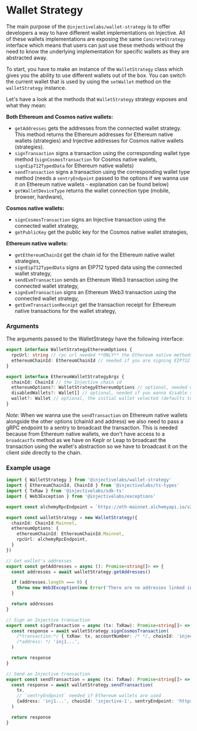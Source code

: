 # Wallet Strategy

The main purpose of the `@injectivelabs/wallet-strategy` is to offer developers a way to have different wallet implementations on Injective. All of these wallets implementations are exposing the same `ConcreteStrategy` interface which means that users can just use these methods without the need to know the underlying implementation for specific wallets as they are abstracted away.

To start, you have to make an instance of the `WalletStrategy` class which gives you the ability to use different wallets out of the box. You can switch the current wallet that is used by using the `setWallet` method on the `walletStrategy` instance.

Let's have a look at the methods that `WalletStrategy` strategy exposes and what they mean:

**Both Ethereum and Cosmos native wallets:**

- `getAddresses` gets the addresses from the connected wallet strategy. This method returns the Ethereum addresses for Ethereum native wallets (strategies) and Injective addresses for Cosmos native wallets (strategies).
- `signTransaction` signs a transaction using the corresponding wallet type method (`signCosmosTransaction` for Cosmos native wallets, `signEip712TypedData` for Ethereum native wallets)
- `sendTransaction` signs a transaction using the corresponding wallet type method (needs a `sentryEndpoint` passed to the options if we wanna use it on Ethereum native wallets - explanation can be found below)
- `getWalletDeviceType` returns the wallet connection type (mobile, browser, hardware),

**Cosmos native wallets:**

- `signCosmosTransaction` signs an Injective transaction using the connected wallet strategy,
- `getPublicKey` get the public key for the Cosmos native wallet strategies,

**Ethereum native wallets:**

- `getEthereumChainId` get the chain id for the Ethereum native wallet strategies,
- `signEip712TypedData` signs an EIP712 typed data using the connected wallet strategy,
- `sendEvmTransaction` sends an Ethereum Web3 transaction using the connected wallet strategy,
- `signEvmTransaction` signs an Ethereum Web3 transaction using the connected wallet strategy,
- `getEvmTransactionReceipt` get the transaction receipt for Ethereum native transactions for the wallet strategy,

### Arguments

The arguments passed to the WalletStrategy have the following interface:

```ts
export interface WalletStrategyEthereumOptions {
  rpcUrl: string // rpc url needed **ONLY** the Ethereum native methods on the strategies
  ethereumChainId: EthereumChainId // needed if you are signing EIP712 typed data using the Wallet Strategies
}

export interface EthereumWalletStrategyArgs {
  chainId: ChainId // the Injective chain id
  ethereumOptions?: WalletStrategyEthereumOptions // optional, needed only if you are using Ethereum native wallets
  disabledWallets?: Wallet[] // optional, needed if you wanna disable some wallets for being instantiated
  wallet?: Wallet // optional, the initial wallet selected (defaults to Metamask if `ethereumOptions` are passed and Keplr if they are not)
}
```

_Note:_ When we wanna use the `sendTransaction` on Ethereum native wallets alongside the other options (chainId and address) we also need to pass a gRPC endpoint to a sentry to broadcast the transaction. This is needed because from Ethereum native wallets, we don't have access to a `broadcastTx` method as we have on Keplr or Leap to broadcast the transaction using the wallet's abstraction so we have to broadcast it on the client side directly to the chain.

### Example usage

```ts
import { WalletStrategy } from '@injectivelabs/wallet-strategy'
import { EthereumChainId, ChainId } from '@injectivelabs/ts-types'
import { TxRaw } from '@injectivelabs/sdk-ts'
import { Web3Exception } from '@injectivelabs/exceptions'

export const alchemyRpcEndpoint = `https://eth-mainnet.alchemyapi.io/v2/${process.env.ALCHEMY_KEY}`

export const walletStrategy = new WalletStrategy({
  chainId: ChainId.Mainnet,
  ethereumOptions: {
    ethereumChainId: EthereumChainId.Mainnet,
    rpcUrl: alchemyRpcEndpoint,
  }
})

// Get wallet's addresses
export const getAddresses = async (): Promise<string[]> => {
  const addresses = await walletStrategy.getAddresses()

  if (addresses.length === 0) {
    throw new Web3Exception(new Error('There are no addresses linked in this wallet.'))
  }

  return addresses
}

// Sign an Injective transaction
export const signTransaction = async (tx: TxRaw): Promise<string[]> => {
  const response = await walletStrategy.signCosmosTransaction(
    /*transaction:*/ { txRaw: tx, accountNumber: /* */, chainId: 'injective-1' },
    /*address: */ 'inj1...',
  )

  return response
}

// Send an Injective transaction
export const sendTransaction = async (tx: TxRaw): Promise<string[]> => {
  const response = await walletStrategy.sendTransaction(
    tx,
    // `sentryEndpoint` needed if Ethereum wallets are used
    {address: 'inj1...', chainId: 'injective-1', sentryEndpoint: 'https://grpc.injective.network' }
  )

  return response
}
```
